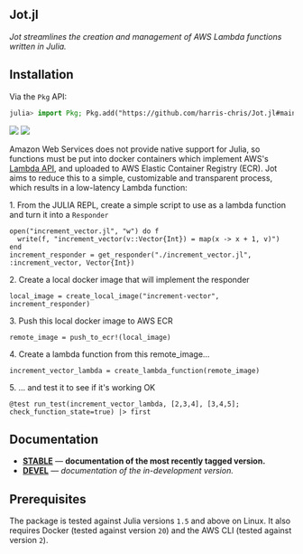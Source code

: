 ## Jot.jl

*Jot streamlines the creation and management of AWS Lambda functions written in Julia.*

## Installation

Via the `Pkg` API:

```julia
julia> import Pkg; Pkg.add("https://github.com/harris-chris/Jot.jl#main")

```
[![][docs-stable-img]][docs-stable-url] [![][docs-dev-img]][docs-dev-url]

Amazon Web Services does not provide native support for Julia, so functions must be put into docker containers which implement AWS's [Lambda API](https://docs.aws.amazon.com/lambda/latest/dg/runtimes-api.html), and uploaded to AWS Elastic Container Registry (ECR). Jot aims to reduce this to a simple, customizable and transparent process, which results in a low-latency Lambda function:

1\. From the JULIA REPL, create a simple script to use as a lambda function and turn it into a `Responder`
```
open("increment_vector.jl", "w") do f
  write(f, "increment_vector(v::Vector{Int}) = map(x -> x + 1, v)")
end
increment_responder = get_responder("./increment_vector.jl", :increment_vector, Vector{Int})
```

2\. Create a local docker image that will implement the responder
```
local_image = create_local_image("increment-vector", increment_responder)
```

3\. Push this local docker image to AWS ECR
```
remote_image = push_to_ecr!(local_image)
```
 
4\. Create a lambda function from this remote_image... 
```
increment_vector_lambda = create_lambda_function(remote_image)
```

5\. ... and test it to see if it's working OK
```
@test run_test(increment_vector_lambda, [2,3,4], [3,4,5]; check_function_state=true) |> first
```

## Documentation

- [**STABLE**][docs-stable-url] &mdash; **documentation of the most recently tagged version.**
- [**DEVEL**][docs-dev-url] &mdash; *documentation of the in-development version.*

## Prerequisites

The package is tested against Julia versions `1.5` and above on Linux. It also requires Docker (tested against version `20`) and the AWS CLI (tested against version `2`).

[docs-stable-img]: https://img.shields.io/badge/docs-stable-blue.svg
[docs-stable-url]: https://harris-chris.github.io/Jot.jl/stable/
[docs-dev-img]: https://img.shields.io/badge/docs-dev-blue.svg
[docs-dev-url]: https://harris-chris.github.io/Jot.jl/dev/

